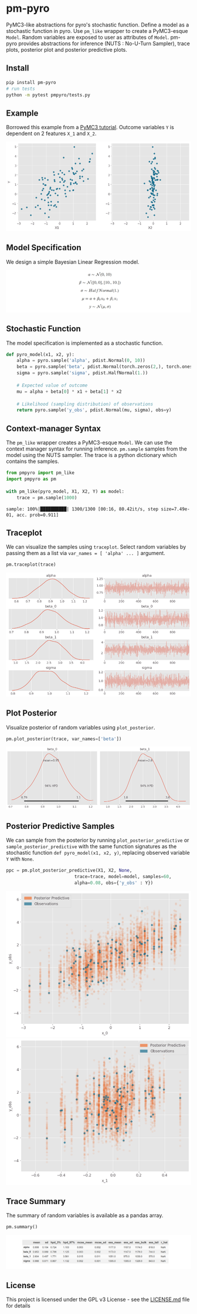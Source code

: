 # pm-pyro

PyMC3-like abstractions for pyro's stochastic function.
Define a model as a stochastic function in pyro.
Use `pm_like` wrapper to create a PyMC3-esque `Model`.
Random variables are exposed to user as attributes of `Model`.
pm-pyro provides abstractions for inference (NUTS : No-U-Turn Sampler), trace plots, posterior plot and posterior predictive plots.


## Install

```bash
pip install pm-pyro
# run tests
python -m pytest pmpyro/tests.py
```

## Example

Borrowed this example from a [PyMC3 tutorial](https://docs.pymc.io/notebooks/getting_started.html). Outcome variables `Y` is dependent on 2 features `X_1` and `X_2`.

![](images/plot_data.png)


## Model Specification

We design a simple Bayesian Linear Regression model.

![](images/stfn.png)

## Stochastic Function

The model specification is implemented as a stochastic function.

```python
def pyro_model(x1, x2, y):
    alpha = pyro.sample('alpha', pdist.Normal(0, 10))
    beta = pyro.sample('beta', pdist.Normal(torch.zeros(2,), torch.ones(2,) * 10.))
    sigma = pyro.sample('sigma', pdist.HalfNormal(1.))

    # Expected value of outcome
    mu = alpha + beta[0] * x1 + beta[1] * x2

    # Likelihood (sampling distribution) of observations
    return pyro.sample('y_obs', pdist.Normal(mu, sigma), obs=y)
```

## Context-manager Syntax

The `pm_like` wrapper creates a PyMC3-esque `Model`. 
We can use the context manager syntax for running inference.
`pm.sample` samples from the model using the NUTS sampler.
The trace is a python dictionary which contains the samples.

```python
from pmpyro import pm_like
import pmpyro as pm

with pm_like(pyro_model, X1, X2, Y) as model:
    trace = pm.sample(1000)
```

```
sample: 100%|██████████| 1300/1300 [00:16, 80.42it/s, step size=7.49e-01, acc. prob=0.911] 
```

## Traceplot

We can visualize the samples using `traceplot`.
Select random variables by passing them as a list via `var_names = [ 'alpha' ... ]` argument.

```python
pm.traceplot(trace)
```

![](images/traceplot.png)

## Plot Posterior

Visualize posterior of random variables using `plot_posterior`.

```python
pm.plot_posterior(trace, var_names=['beta'])
```

![](images/posterior_plot.png)

## Posterior Predictive Samples

We can sample from the posterior by running `plot_posterior_predictive` or `sample_posterior_predictive` with the same
function signatures as the stochastic function `def pyro_model(x1, x2, y)`, replacing observed variable `Y` with `None`. 

```python
ppc = pm.plot_posterior_predictive(X1, X2, None,
                          trace=trace, model=model, samples=60,
                          alpha=0.08, obs={'y_obs' : Y})
```

![](images/ppc1.png)
![](images/ppc2.png)


## Trace Summary

The summary of random variables is available as a pandas array.

```python
pm.summary()
```

![](images/trace_summary.png)


## License

This project is licensed under the GPL v3 License - see the [LICENSE.md](LICENSE.md) file for details
